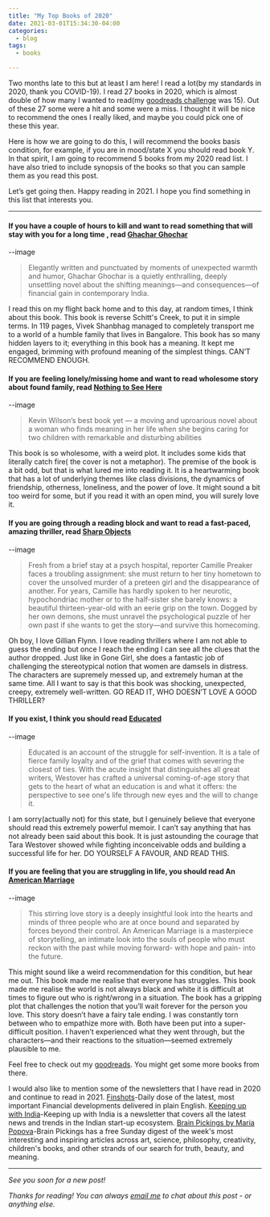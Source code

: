 ```yaml
---
title: "My Top Books of 2020"
date: 2021-03-01T15:34:30-04:00
categories:
  - blog
tags:
  - books

---
```


Two months late to this but at least I am here! I read a lot(by my standards in 2020, thank you COVID-19). I read 27 books in 2020, which is almost double of how many I wanted to read(my [goodreads challenge](https://www.goodreads.com/user_challenges/19249118) was 15). Out of these 27 some were a hit and some were a miss. I thought it will be nice to recommend the ones I really liked, and maybe you could pick one of these this year.

Here is how we are going to do this, I will recommend the books basis condition, for example, if you are in mood/state X you should read book Y. In that spirit, I am going to recommend 5 books from  my 2020 read list. I have also tried to include synopsis of the books so that you can sample them as you read this post. 

Let’s get going then. Happy reading in 2021. I hope you find something in this list that interests you. 

---

#### If you have a couple of hours to kill and want to read something that will stay with you for a long time , read [Ghachar Ghochar](https://www.goodreads.com/book/show/30267604-ghachar-ghochar)

--image

> Elegantly written and punctuated by moments of unexpected warmth and humor, Ghachar Ghochar is a quietly enthralling, deeply unsettling novel about the shifting meanings—and consequences—of financial gain in contemporary India.

I read this on my flight back home and to this day, at random times, I think about this book. This book is reverse Schitt's Creek, to put it in simple terms. In 119 pages, Vivek Shanbhag managed to completely transport me to a world of a humble family that lives in Bangalore. This book has so many hidden layers to it; everything in this book has a meaning. It kept me engaged, brimming with profound meaning of the simplest things. CAN’T RECOMMEND ENOUGH. 
 
#### If you are feeling lonely/missing home and want to read wholesome story about found family, read [Nothing to See Here](https://www.goodreads.com/book/show/42519313-nothing-to-see-here)

--image

> Kevin Wilson’s best book yet — a moving and uproarious novel about a woman who finds meaning in her life when she begins caring for two children with remarkable and disturbing abilities

This book is so wholesome, with a weird plot. It includes some kids that literally catch fire( the cover is not a metaphor). The premise of the book is a bit odd, but that is what lured me into reading it. It is a heartwarming book that has a lot of underlying themes like  class divisions, the dynamics of friendship, otherness, loneliness, and the power of love. It might sound a bit too weird for some, but if you read it with an open mind, you will surely love it. 

#### If you are going through a reading block and want to read a fast-paced, amazing thriller, read [Sharp Objects](https://www.goodreads.com/book/show/18045891-sharp-objects)
--image

> Fresh from a brief stay at a psych hospital, reporter Camille Preaker faces a troubling assignment: she must return to her tiny hometown to cover the unsolved murder of a preteen girl and the disappearance of another. For years, Camille has hardly spoken to her neurotic, hypochondriac mother or to the half-sister she barely knows: a beautiful thirteen-year-old with an eerie grip on the town. Dogged by her own demons, she must unravel the psychological puzzle of her own past if she wants to get the story—and survive this homecoming.

Oh boy, I love Gillian Flynn. I love reading thrillers where I am not able to guess the ending but once I reach the ending I can see all the clues that the author dropped.  Just like in Gone Girl, she does a fantastic job of challenging the stereotypical notion that women are damsels in distress.  The characters are supremely messed up, and extremely human at the same time.  All I want to say is that this book was shocking, unexpected, creepy, extremely well-written. GO READ IT, WHO DOESN’T LOVE A GOOD THRILLER?

#### If you exist, I think you should  read [Educated](https://www.goodreads.com/book/show/35133922-educated)
--image

> Educated is an account of the struggle for self-invention. It is a tale of fierce family loyalty and of the grief that comes with severing the closest of ties. With the acute insight that distinguishes all great writers, Westover has crafted a universal coming-of-age story that gets to the heart of what an education is and what it offers: the perspective to see one's life through new eyes and the will to change it.

I am sorry(actually not) for this state, but I genuinely believe that everyone should read this extremely powerful memoir. I can’t say anything that has not already been said about this book. It is just astounding the courage that Tara Westover showed while fighting inconceivable odds and building a successful life for her. DO YOURSELF A FAVOUR, AND READ THIS.

#### If you are feeling that you are struggling in life, you should  read An [American Marriage](https://www.goodreads.com/book/show/35133922-educated)
--image

> This stirring love story is a deeply insightful look into the hearts and minds of three people who are at once bound and separated by forces beyond their control. An American Marriage is a masterpiece of storytelling, an intimate look into the souls of people who must reckon with the past while moving forward- with hope and pain- into the future.

This might sound like a weird recommendation for this condition, but hear me out. This book made me realise that everyone has struggles. This book made me realise the world is not always black and white it is difficult at times to figure out who is right/wrong in a situation. The book has a gripping plot that challenges the notion that you’ll wait forever for the person you love. This story doesn’t have a fairy tale ending. I was constantly torn between who to empathize more with. Both have been put into a super-difficult position. I haven’t experienced what they went through, but the characters—and their reactions to the situation—seemed extremely plausible to me.

Feel free to check out my [goodreads](https://www.goodreads.com/user/show/91427372-shambhavi). You might get some more books from there.

I would also like to mention some of the newsletters that I have read in  2020 and continue to read in 2021.
[Finshots](https://finshots.in)-Daily dose of the latest, most important Financial developments delivered in plain English.
[Keeping up with India](https://keepingupwithindia.com)-Keeping up with India is a newsletter that covers all the latest news and trends in the Indian start-up ecosystem.
[Brain Pickings by Maria Popova](https://www.brainpickings.org)-Brain Pickings has a free Sunday digest of the week's most interesting and inspiring articles across art, science, philosophy, creativity, children's books, and other strands of our search for truth, beauty, and meaning.


---

*See you soon for a new post!*

*Thanks for reading! You can always [email me](mailto:shambhavi.singh2014@gmail.com) to chat about this post - or anything else.*
